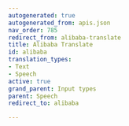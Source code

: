 ```yaml
---
autogenerated: true
autogenerated_from: apis.json
nav_order: 785
redirect_from: alibaba-translate
title: Alibaba Translate
id: alibaba
translation_types:
- Text
- Speech
active: true
grand_parent: Input types
parent: Speech
redirect_to: alibaba

---
```


